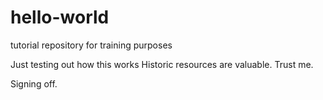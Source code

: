 # hello-world
tutorial repository for training purposes

Just testing out how this works
Historic resources are valuable. Trust me.

Signing off.
